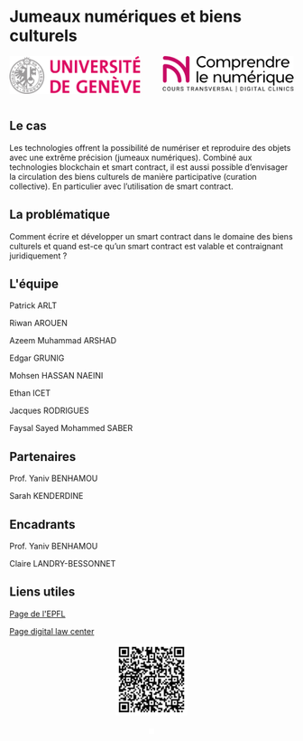 # Jumeaux numériques et biens culturels

<p align="top">
 <a href="https://www.unige.ch/"><img alt="Universite de Genève" align="left" width="46%" src="https://github.com/CN2-2023/CN2-2023.github.io/blob/main/.Images/Unige_logo.png?raw-true"/></a>
 &nbsp;
 &nbsp;
 &nbsp;
 <a href="https://www.unige.ch/comprendre-le-numerique/"><img alt="Comprendre le numérique" align="right" width="46%" src="https://github.com/CN2-2023/CN2-2023.github.io/blob/main/.Images/CLN_logo.png?raw-true"/></a>
</p>
&nbsp;
&nbsp;
&nbsp;
&nbsp;
&nbsp;
&nbsp;
&nbsp;
&nbsp;
&nbsp;
&nbsp;
&nbsp;
&nbsp;
&nbsp;
&nbsp;
&nbsp;
&nbsp;
&nbsp;

## Le cas

Les technologies offrent la possibilité de numériser et reproduire des objets avec une extrême précision (jumeaux numériques). Combiné aux technologies blockchain et smart contract, il est aussi possible d’envisager la circulation des biens culturels de manière participative (curation collective). En particulier avec l’utilisation de smart contract.

## La problématique

Comment écrire et développer un smart contract dans le domaine des biens culturels et quand est-ce qu’un smart contract est valable et contraignant juridiquement ?

## L'équipe

Patrick ARLT

Riwan AROUEN

Azeem Muhammad ARSHAD

Edgar GRUNIG

Mohsen HASSAN NAEINI

Ethan ICET

Jacques RODRIGUES

Faysal Sayed Mohammed SABER

## Partenaires

Prof. Yaniv BENHAMOU

Sarah KENDERDINE

## Encadrants

Prof. Yaniv BENHAMOU
 
Claire LANDRY-BESSONNET

## Liens utiles

[Page de l'EPFL](https://www.epfl.ch/labs/emplus/digitaltwins/)

[Page digital law center](https://www.digitallawcenter.ch/recherche/2023/digital-twins-negotiating-identity-and-translocated-heritage-global-2023-2026)

<p align="middle"><a href="https://www.unige.ch/digital-clinics/projets-des-etudiants-digital-clinics/2023/jumeaux-numeriques-et-biens-culturels"><img alt="Page du projet" align="middle" width="25%" src="https://github.com/CN2-2023/CN2-2023.github.io/blob/main/.Images/qr-code.png?raw=true"/></a></p>

<p align="middle"><a href="https://www.youtube.com/watch?v=dQw4w9WgXcQ"><img alt="The team" align="middle" width="10px" src="https://github.com/CN2-2023/CN2-2023.github.io/blob/main/.Images/Invisible.png?raw=true"/></a></p>
